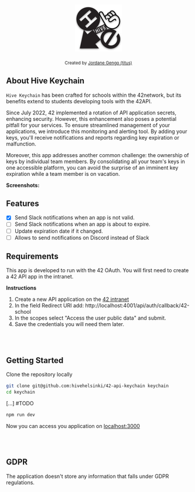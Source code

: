 <p align="center">
    <a href="https://www.hive.fi/" target="_blank">
        <img src="https://github.com/hivehelsinki/.github/blob/main/assets/logo.png?raw=true" width="128" alt="Hive logo" />
    </a>
</p>

<p align="center">
  <sub>Created by <a href="https://github.com/titus">Jordane Gengo (titus)</a></sub>
</p>

## About Hive Keychain

`Hive Keychain` has been crafted for schools within the 42network, but its benefits extend to students developing tools with the 42API.

Since July 2022, 42 implemented a rotation of API application secrets, enhancing security. However, this enhancement also poses a potential pitfall for your services. To ensure streamlined management of your applications, we introduce this monitoring and alerting tool. By adding your keys, you'll receive notifications and reports regarding key expiration or malfunction.

Moreover, this app addresses another common challenge: the ownership of keys by individual team members. By consolidating all your team's keys in one accessible platform, you can avoid the surprise of an imminent key expiration while a team member is on vacation.

**Screenshots:**

<div align='center'>

</div>

## Features

- [x] Send Slack notifications when an app is not valid.
- [ ] Send Slack notifications when an app is about to expire.
- [ ] Update expiration date if it changed.
- [ ] Allows to send notifications on Discord instead of Slack

## Requirements

This app is developed to run with the 42 OAuth. You will first need to create a 42 API app in the intranet.

**Instructions**

1. Create a new API application on the [42 intranet](https://profile.intra.42.fr/oauth/applications/new)
2. In the field Redirect URI add: http://localhost:4001/api/auth/callback/42-school
3. In the scopes select "Access the user public data" and submit.
4. Save the credentials you will need them later.

<br/><br/>

## Getting Started

Clone the repository locally

```sh
git clone git@github.com:hivehelsinki/42-api-keychain keychain
cd keychain
```

[...] #TODO

```sh
npm run dev
```

Now you can access you application on [localhost:3000](http://localhost:4001)

<br/><br/>

## GDPR

The application doesn't store any information that falls under GDPR regulations.

